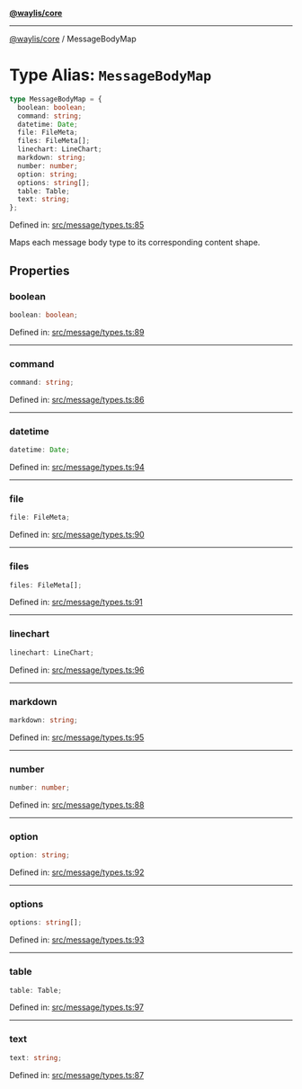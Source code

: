 [**@waylis/core**](../index.md)

***

[@waylis/core](../index.md) / MessageBodyMap

# Type Alias: `MessageBodyMap`

```ts
type MessageBodyMap = {
  boolean: boolean;
  command: string;
  datetime: Date;
  file: FileMeta;
  files: FileMeta[];
  linechart: LineChart;
  markdown: string;
  number: number;
  option: string;
  options: string[];
  table: Table;
  text: string;
};
```

Defined in: [src/message/types.ts:85](https://github.com/waylis/core/blob/ec4e52cc907d26692651cc5868e974b2792624f2/src/message/types.ts#L85)

Maps each message body type to its corresponding content shape.

## Properties

### boolean

```ts
boolean: boolean;
```

Defined in: [src/message/types.ts:89](https://github.com/waylis/core/blob/ec4e52cc907d26692651cc5868e974b2792624f2/src/message/types.ts#L89)

***

### command

```ts
command: string;
```

Defined in: [src/message/types.ts:86](https://github.com/waylis/core/blob/ec4e52cc907d26692651cc5868e974b2792624f2/src/message/types.ts#L86)

***

### datetime

```ts
datetime: Date;
```

Defined in: [src/message/types.ts:94](https://github.com/waylis/core/blob/ec4e52cc907d26692651cc5868e974b2792624f2/src/message/types.ts#L94)

***

### file

```ts
file: FileMeta;
```

Defined in: [src/message/types.ts:90](https://github.com/waylis/core/blob/ec4e52cc907d26692651cc5868e974b2792624f2/src/message/types.ts#L90)

***

### files

```ts
files: FileMeta[];
```

Defined in: [src/message/types.ts:91](https://github.com/waylis/core/blob/ec4e52cc907d26692651cc5868e974b2792624f2/src/message/types.ts#L91)

***

### linechart

```ts
linechart: LineChart;
```

Defined in: [src/message/types.ts:96](https://github.com/waylis/core/blob/ec4e52cc907d26692651cc5868e974b2792624f2/src/message/types.ts#L96)

***

### markdown

```ts
markdown: string;
```

Defined in: [src/message/types.ts:95](https://github.com/waylis/core/blob/ec4e52cc907d26692651cc5868e974b2792624f2/src/message/types.ts#L95)

***

### number

```ts
number: number;
```

Defined in: [src/message/types.ts:88](https://github.com/waylis/core/blob/ec4e52cc907d26692651cc5868e974b2792624f2/src/message/types.ts#L88)

***

### option

```ts
option: string;
```

Defined in: [src/message/types.ts:92](https://github.com/waylis/core/blob/ec4e52cc907d26692651cc5868e974b2792624f2/src/message/types.ts#L92)

***

### options

```ts
options: string[];
```

Defined in: [src/message/types.ts:93](https://github.com/waylis/core/blob/ec4e52cc907d26692651cc5868e974b2792624f2/src/message/types.ts#L93)

***

### table

```ts
table: Table;
```

Defined in: [src/message/types.ts:97](https://github.com/waylis/core/blob/ec4e52cc907d26692651cc5868e974b2792624f2/src/message/types.ts#L97)

***

### text

```ts
text: string;
```

Defined in: [src/message/types.ts:87](https://github.com/waylis/core/blob/ec4e52cc907d26692651cc5868e974b2792624f2/src/message/types.ts#L87)
